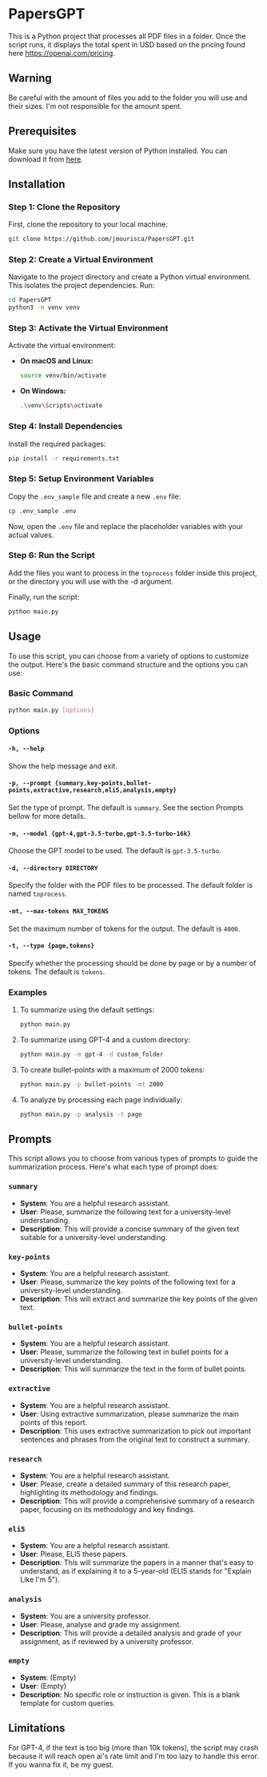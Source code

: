 
# PapersGPT

This is a Python project that processes all PDF files in a folder. Once the script runs, it displays the total spent in USD based on the pricing found here https://openai.com/pricing.

## Warning
Be careful with the amount of files you add to the folder you will use and their sizes. I'm not responsible for the amount spent. 

## Prerequisites

Make sure you have the latest version of Python installed. You can download it from [here](https://www.python.org/downloads/).

## Installation

### Step 1: Clone the Repository

First, clone the repository to your local machine:

```bash
git clone https://github.com/jmourisca/PapersGPT.git 
```

### Step 2: Create a Virtual Environment

Navigate to the project directory and create a Python virtual environment. This isolates the project dependencies. Run:

```bash
cd PapersGPT
python3 -m venv venv
```

### Step 3: Activate the Virtual Environment

Activate the virtual environment:

- **On macOS and Linux:**
    ```bash
    source venv/bin/activate
    ```

- **On Windows:**
    ```bash
    .\venv\Scripts\activate
    ```

### Step 4: Install Dependencies

Install the required packages:

```bash
pip install -r requirements.txt
```

### Step 5: Setup Environment Variables

Copy the `.env_sample` file and create a new `.env` file:

```bash
cp .env_sample .env
```

Now, open the `.env` file and replace the placeholder variables with your actual values.

### Step 6: Run the Script

Add the files you want to process in the ```toprocess``` folder inside this project, or the directory you will use with the -d argument.

Finally, run the script:

```bash
python main.py
```

## Usage

To use this script, you can choose from a variety of options to customize the output. Here's the basic command structure and the options you can use:

### Basic Command
```bash
python main.py [options]
```

### Options

#### `-h, --help`
Show the help message and exit.

#### `-p, --prompt {summary,key-points,bullet-points,extractive,research,eli5,analysis,empty}`
Set the type of prompt. The default is `summary`. See the section Prompts bellow for more details.

#### `-m, --model {gpt-4,gpt-3.5-turbo,gpt-3.5-turbo-16k}`
Choose the GPT model to be used. The default is `gpt-3.5-turbo`.

#### `-d, --directory DIRECTORY`
Specify the folder with the PDF files to be processed. The default folder is named `toprocess`.

#### `-mt, --max-tokens MAX_TOKENS`
Set the maximum number of tokens for the output. The default is `4000`. 

#### `-t, --type {page,tokens}`
Specify whether the processing should be done by page or by a number of tokens. The default is `tokens`. 

### Examples

1. To summarize using the default settings:
    ```bash
    python main.py
    ```

2. To summarize using GPT-4 and a custom directory:
    ```bash
    python main.py -m gpt-4 -d custom_folder
    ```

3. To create bullet-points with a maximum of 2000 tokens:
    ```bash
    python main.py -p bullet-points -mt 2000
    ```

4. To analyze by processing each page individually:
    ```bash
    python main.py -p analysis -t page
    ```

## Prompts

This script allows you to choose from various types of prompts to guide the summarization process. Here's what each type of prompt does:

### `summary`
- **System**: You are a helpful research assistant.
- **User**: Please, summarize the following text for a university-level understanding.
- **Description**: This will provide a concise summary of the given text suitable for a university-level understanding.

### `key-points`
- **System**: You are a helpful research assistant.
- **User**: Please, summarize the key points of the following text for a university-level understanding.
- **Description**: This will extract and summarize the key points of the given text.

### `bullet-points`
- **System**: You are a helpful research assistant.
- **User**: Please, summarize the following text in bullet points for a university-level understanding.
- **Description**: This will summarize the text in the form of bullet points.

### `extractive`
- **System**: You are a helpful research assistant.
- **User**: Using extractive summarization, please summarize the main points of this report.
- **Description**: This uses extractive summarization to pick out important sentences and phrases from the original text to construct a summary.

### `research`
- **System**: You are a helpful research assistant.
- **User**: Please, create a detailed summary of this research paper, highlighting its methodology and findings.
- **Description**: This will provide a comprehensive summary of a research paper, focusing on its methodology and key findings.

### `eli5`
- **System**: You are a helpful research assistant.
- **User**: Please, ELI5 these papers.
- **Description**: This will summarize the papers in a manner that's easy to understand, as if explaining it to a 5-year-old (ELI5 stands for "Explain Like I'm 5").

### `analysis`
- **System**: You are a university professor.
- **User**: Please, analyse and grade my assignment.
- **Description**: This will provide a detailed analysis and grade of your assignment, as if reviewed by a university professor.

### `empty`
- **System**: (Empty)
- **User**: (Empty)
- **Description**: No specific role or instruction is given. This is a blank template for custom queries.

## Limitations

For GPT-4, if the text is too big (more than 10k tokens), the script may crash because it will reach open ai's rate limit and I'm too lazy to handle this error. If you wanna fix it, be my guest. 